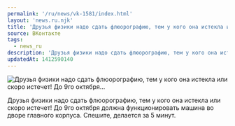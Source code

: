 ```yaml
---
permalink: '/ru/news/vk-1581/index.html'
layout: 'news.ru.njk'
title: 'Друзья физики надо сдать флюорографию, тем у кого она истекла или скоро истечет! До 9го октября'
source: ВКонтакте
tags:
  - news_ru
description: 'Друзья физики надо сдать флюорографию, тем у кого она истекла или скоро истечет! До 9го октября…'
updatedAt: 1412590140
---
```

![Друзья физики надо сдать флюорографию, тем у кого она истекла или скоро истечет! До 9го октября…](https://sun9-28.userapi.com/impf/c624617/v624617898/331f/ngObl-SMuE8.jpg?size=533x480&quality=96&proxy=1&sign=e40650bd03dfeb8a47e138307106877b&c_uniq_tag=9mTbfHS10wJn6dZeOzK7IQ2ktid77bcmRHkZievfXxI&type=album)

Друзья физики надо сдать флюорографию, тем у кого она истекла или скоро истечет!
До 9го октября должна функционировать машина во дворе главного корпуса. Спешите, делается за 5 минут.
